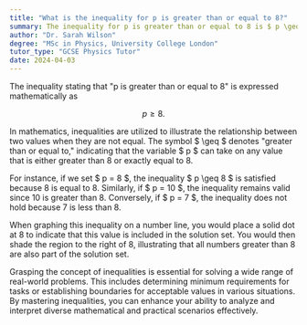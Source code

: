 ```yaml
---
title: "What is the inequality for p is greater than or equal to 8?"
summary: The inequality for p is greater than or equal to 8 is $ p \geq 8 $.
author: "Dr. Sarah Wilson"
degree: "MSc in Physics, University College London"
tutor_type: "GCSE Physics Tutor"
date: 2024-04-03
---
```


The inequality stating that "p is greater than or equal to 8" is expressed mathematically as 

$$
p \geq 8.
$$ 

In mathematics, inequalities are utilized to illustrate the relationship between two values when they are not equal. The symbol $ \geq $ denotes "greater than or equal to," indicating that the variable $ p $ can take on any value that is either greater than 8 or exactly equal to 8.

For instance, if we set $ p = 8 $, the inequality $ p \geq 8 $ is satisfied because 8 is equal to 8. Similarly, if $ p = 10 $, the inequality remains valid since 10 is greater than 8. Conversely, if $ p = 7 $, the inequality does not hold because 7 is less than 8.

When graphing this inequality on a number line, you would place a solid dot at 8 to indicate that this value is included in the solution set. You would then shade the region to the right of 8, illustrating that all numbers greater than 8 are also part of the solution set.

Grasping the concept of inequalities is essential for solving a wide range of real-world problems. This includes determining minimum requirements for tasks or establishing boundaries for acceptable values in various situations. By mastering inequalities, you can enhance your ability to analyze and interpret diverse mathematical and practical scenarios effectively.
    